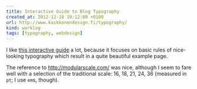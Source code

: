 ```yaml
---
title: Interactive Guide to Blog Typography
created_at: 2012-12-18 19:12:00 +0100
url: http://www.kaikkonendesign.fi/typography/
kind: worklog
tags: [typography, webdesign]
---
```


I like [this interactive guide][kaik] a lot, because it focuses on basic rules of nice-looking typography which result in a quite beautiful example page.

The reference to http://modularscale.com/ was nice, although I seem to fare well with a selection of the traditional scale:  16, 18, 21, 24, 36 (measured in `pt`;  I use `em`s, though).

[kaik]: http://www.kaikkonendesign.fi/typography/
